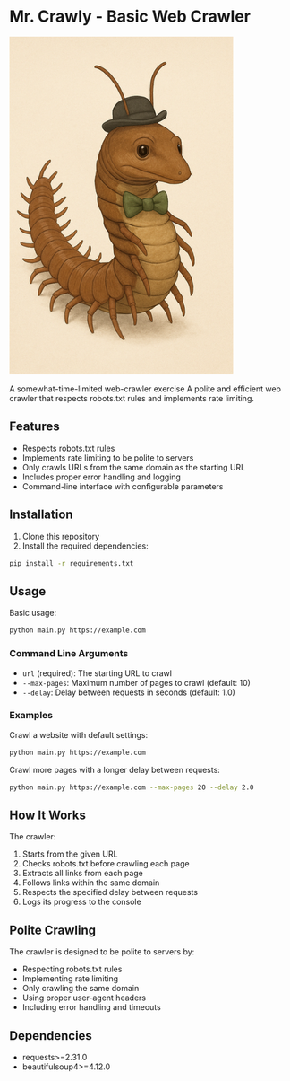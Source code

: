 # Mr. Crawly - Basic Web Crawler
<img src="docs/MrCrawly.png" width="400">

A somewhat-time-limited web-crawler exercise
A polite and efficient web crawler that respects robots.txt rules and implements rate limiting.

## Features

- Respects robots.txt rules
- Implements rate limiting to be polite to servers
- Only crawls URLs from the same domain as the starting URL
- Includes proper error handling and logging
- Command-line interface with configurable parameters

## Installation

1. Clone this repository
2. Install the required dependencies:
```bash
pip install -r requirements.txt
```

## Usage

Basic usage:
```bash
python main.py https://example.com
```

### Command Line Arguments

- `url` (required): The starting URL to crawl
- `--max-pages`: Maximum number of pages to crawl (default: 10)
- `--delay`: Delay between requests in seconds (default: 1.0)

### Examples

Crawl a website with default settings:
```bash
python main.py https://example.com
```

Crawl more pages with a longer delay between requests:
```bash
python main.py https://example.com --max-pages 20 --delay 2.0
```

## How It Works

The crawler:
1. Starts from the given URL
2. Checks robots.txt before crawling each page
3. Extracts all links from each page
4. Follows links within the same domain
5. Respects the specified delay between requests
6. Logs its progress to the console

## Polite Crawling

The crawler is designed to be polite to servers by:
- Respecting robots.txt rules
- Implementing rate limiting
- Only crawling the same domain
- Using proper user-agent headers
- Including error handling and timeouts

## Dependencies

- requests>=2.31.0
- beautifulsoup4>=4.12.0
